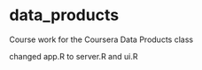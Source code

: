 # data_products
Course work for the Coursera Data Products class

changed app.R to server.R and ui.R
